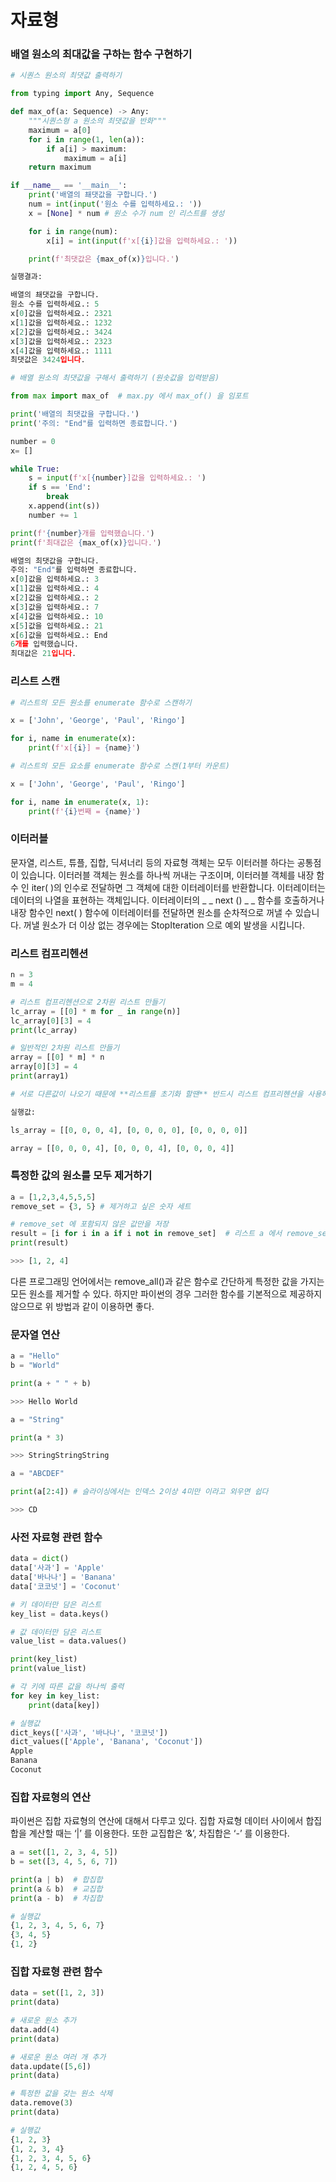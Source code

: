 # 자료형

### 배열 원소의 최대값을 구하는 함수 구현하기

```python
# 시퀀스 원소의 최댓값 출력하기

from typing import Any, Sequence

def max_of(a: Sequence) -> Any:
    """시퀀스형 a 원소의 최댓값을 반화"""
    maximum = a[0]
    for i in range(1, len(a)):
        if a[i] > maximum:
            maximum = a[i]
    return maximum

if __name__ == '__main__':
    print('배열의 쵀댓값을 구합니다.')
    num = int(input('원소 수를 입력하세요.: '))
    x = [None] * num # 원소 수가 num 인 리스트를 생성

    for i in range(num):
        x[i] = int(input(f'x[{i}]값을 입력하세요.: '))

    print(f'최댓값은 {max_of(x)}입니다.')
```

```python
실행결과: 

배열의 쵀댓값을 구합니다.
원소 수를 입력하세요.: 5
x[0]값을 입력하세요.: 2321
x[1]값을 입력하세요.: 1232
x[2]값을 입력하세요.: 3424
x[3]값을 입력하세요.: 2323
x[4]값을 입력하세요.: 1111
최댓값은 3424입니다.
```

```python
# 배열 원소의 최댓값을 구해서 출력하기 (원솟값을 입력받음)

from max import max_of  # max.py 에서 max_of() 을 임포트

print('배열의 최댓값을 구합니다.')
print('주의: "End"를 입력하면 종료합니다.')

number = 0
x= []

while True:
    s = input(f'x[{number}]값을 입력하세요.: ')
    if s == 'End':
        break
    x.append(int(s))
    number += 1

print(f'{number}개를 입력했습니다.')
print(f'최대값은 {max_of(x)}입니다.')
```

```python
배열의 최댓값을 구합니다.
주의: "End"를 입력하면 종료합니다.
x[0]값을 입력하세요.: 3
x[1]값을 입력하세요.: 4
x[2]값을 입력하세요.: 2
x[3]값을 입력하세요.: 7
x[4]값을 입력하세요.: 10
x[5]값을 입력하세요.: 21
x[6]값을 입력하세요.: End
6개를 입력했습니다.
최대값은 21입니다.
```

### 리스트 스캔

```python
# 리스트의 모든 원소를 enumerate 함수로 스캔하기

x = ['John', 'George', 'Paul', 'Ringo']

for i, name in enumerate(x):
    print(f'x[{i}] = {name}')
```

```python
# 리스트의 모든 요소를 enumerate 함수로 스캔(1부터 카운트)

x = ['John', 'George', 'Paul', 'Ringo']

for i, name in enumerate(x, 1):
    print(f'{i}번째 = {name}')
```

### 이터러블

문자열, 리스트, 튜플, 집합, 딕셔너리 등의 자료형 객체는 모두 이터러블 하다는 공통점이 있습니다. 이터러블 객체는 원소를 하나씩 꺼내는 구조이며, 이터러블 객체를 내장 함수 인 iter( )의 인수로 전달하면 그 객체에 대한 이터레이터를 반환합니다. 이터레이터는 데이터의 나열을 표현하는 객체입니다. 이터레이터의 _ _ next () _ _ 함수를 호출하거나 내장 함수인 next( ) 함수에 이터레이터를 전달하면 원소를 순차적으로 꺼낼 수 있습니다. 꺼낼 원소가 더 이상 없는 경우에는 StopIteration 으로 예외 발생을 시킵니다. 

### 리스트 컴프리헨션

```python
n = 3
m = 4

# 리스트 컴프리헨션으로 2차원 리스트 만들기
lc_array = [[0] * m for _ in range(n)]
lc_array[0][3] = 4
print(lc_array)

# 일반적인 2차원 리스트 만들기
array = [[0] * m] * n
array[0][3] = 4
print(array1)

# 서로 다른값이 나오기 때문에 **리스트를 초기화 할땐** 반드시 리스트 컴프리헨션을 사용해야한다.
```

```python
실행값: 

ls_array = [[0, 0, 0, 4], [0, 0, 0, 0], [0, 0, 0, 0]]

array = [[0, 0, 0, 4], [0, 0, 0, 4], [0, 0, 0, 4]]
```

### 특정한 값의 원소를 모두 제거하기

```python
a = [1,2,3,4,5,5,5]
remove_set = {3, 5} # 제거하고 싶은 숫자 세트

# remove_set 에 포함되지 않은 값만을 저장
result = [i for i in a if i not in remove_set]  # 리스트 a 에서 remove_set 요소를 모두 제거
print(result)
```

```python
>>> [1, 2, 4]
```

다른 프로그래밍 언어에서는 remove_all()과 같은 함수로 간단하게 특정한 값을 가지는 모든 원소를 제거할 수 있다. 하지만 파이썬의 경우 그러한 함수를 기본적으로 제공하지 않으므로 위 방법과 같이 이용하면 좋다.

### 문자열 연산

```python
a = "Hello"
b = "World"

print(a + " " + b)

>>> Hello World
```

```python
a = "String"

print(a * 3)

>>> StringStringString
```

```python
a = "ABCDEF"

print(a[2:4]) # 슬라이싱에서는 인덱스 2이상 4미만 이라고 외우면 쉽다

>>> CD 
```

### 사전 자료형 관련 함수

```python
data = dict()
data['사과'] = 'Apple'
data['바나나'] = 'Banana'
data['코코넛'] = 'Coconut'

# 키 데이터만 담은 리스트
key_list = data.keys()

# 값 데이터만 담은 리스트
value_list = data.values()

print(key_list)
print(value_list)

# 각 키에 따른 값을 하나씩 출력
for key in key_list:
    print(data[key])

# 실행값 
dict_keys(['사과', '바나나', '코코넛'])
dict_values(['Apple', 'Banana', 'Coconut'])
Apple
Banana
Coconut
```

### 집합 자료형의 연산

파이썬은 집합 자료형의 연산에 대해서 다루고 있다. 집합 자료형 데이터 사이에서 합집합을 계산할 때는 ‘|’ 를 이용한다. 또한 교집합은 ‘&’, 차집합은 ‘-’ 를 이용한다. 

```python
a = set([1, 2, 3, 4, 5])
b = set([3, 4, 5, 6, 7])

print(a | b)  # 합집합
print(a & b)  # 교집합
print(a - b)  # 차집합

# 실행값 
{1, 2, 3, 4, 5, 6, 7}
{3, 4, 5}
{1, 2}
```

### 집합 자료형 관련 함수

```python
data = set([1, 2, 3])
print(data)

# 새로운 원소 추가
data.add(4)
print(data)

# 새로운 원소 여러 개 추가
data.update([5,6])
print(data)

# 특정한 값을 갖는 원소 삭제
data.remove(3)
print(data)

# 실행값
{1, 2, 3}
{1, 2, 3, 4}
{1, 2, 3, 4, 5, 6}
{1, 2, 4, 5, 6}
```